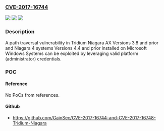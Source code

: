### [CVE-2017-16744](https://cve.mitre.org/cgi-bin/cvename.cgi?name=CVE-2017-16744)
![](https://img.shields.io/static/v1?label=Product&message=Niagara%20AX%20Framework%20and%20Niagara%204%20Framework&color=blue)
![](https://img.shields.io/static/v1?label=Version&message=n%2Fa&color=blue)
![](https://img.shields.io/static/v1?label=Vulnerability&message=IMPROPER%20LIMITATION%20OF%20A%20PATHNAME%20TO%20A%20RESTRICTED%20DIRECTORY%20('PATH%20TRAVERSAL')%20CWE-22&color=brighgreen)

### Description

A path traversal vulnerability in Tridium Niagara AX Versions 3.8 and prior and Niagara 4 systems Versions 4.4 and prior installed on Microsoft Windows Systems can be exploited by leveraging valid platform (administrator) credentials.

### POC

#### Reference
No PoCs from references.

#### Github
- https://github.com/GainSec/CVE-2017-16744-and-CVE-2017-16748-Tridium-Niagara

